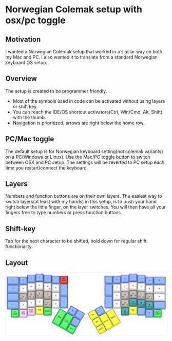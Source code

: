 # Norwegian Colemak setup with osx/pc toggle

## Motivation
I wanted a Norwegian Colemak setup that worked in a similar way on both my Mac and PC. I  also wanted it to translate from a standard Norwegian keyboard OS setup.

## Overview
The setup is created to be programmer friendly.
- Most of the symbols used in code can be activated without using layers or shift key.
- You can reach the IDE/OS shortcut activators(Ctrl, Win/Cmd, Alt, Shift) with the thumb.
- Navigation is prioritized, arrows are right below the home row.

## PC/Mac toggle
The default setup is for Norwegian keyboard setting(not colemak variants) on a PC(Windows or Linux). Use the Mac/PC toggle button to switch between OSX and PC setup. The settings will be reverted to PC setup each time you restart/connect the keyboard.

## Layers
Numbers and function buttons are on their own layers. The easiest way to switch layers(at least with my hands) in this setup, is to push your hand right below the little finger, on the layer switches. You will then have all your fingers free to type numbers or press function buttons.

## Shift-key
Tap for the next character to be shifted, hold down for regular shift functionality

## Layout

![keyboard-layout](keyboard-layout.png)
